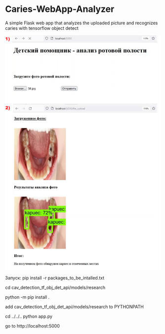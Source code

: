 # Caries-WebApp-Analyzer
A simple Flask web app that analyzes the uploaded picture and recognizes caries with tensorflow object detect

![Screenshot](example.png)

Запуск:
pip install -r packages_to_be_intalled.txt

cd cav_detection_tf_obj_det_api/models/research

python -m pip install .

add cav_detection_tf_obj_det_api/models/research to PYTHONPATH

cd ../../..
python app.py

go to http://localhost:5000
